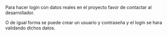 Para hacer login con datos reales en el proyecto favor de contactar al desarrollador.

O de igual forma se puede crear un usuario y contraseña y el login se hara validando dichos datos.
